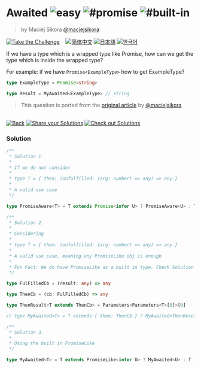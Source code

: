 <!--info-header-start--><h1>Awaited <img src="https://img.shields.io/badge/-easy-7aad0c" alt="easy"/> <img src="https://img.shields.io/badge/-%23promise-999" alt="#promise"/> <img src="https://img.shields.io/badge/-%23built--in-999" alt="#built-in"/></h1><blockquote><p>by Maciej Sikora <a href="https://github.com/maciejsikora" target="_blank">@maciejsikora</a></p></blockquote><p><a href="https://tsch.js.org/189/play" target="_blank"><img src="https://img.shields.io/badge/-Take%20the%20Challenge-3178c6?logo=typescript&logoColor=white" alt="Take the Challenge"/></a> &nbsp;&nbsp;&nbsp;<a href="./README.zh-CN.md" target="_blank"><img src="https://img.shields.io/badge/-%E7%AE%80%E4%BD%93%E4%B8%AD%E6%96%87-gray" alt="简体中文"/></a>  <a href="./README.ja.md" target="_blank"><img src="https://img.shields.io/badge/-%E6%97%A5%E6%9C%AC%E8%AA%9E-gray" alt="日本語"/></a>  <a href="./README.ko.md" target="_blank"><img src="https://img.shields.io/badge/-%ED%95%9C%EA%B5%AD%EC%96%B4-gray" alt="한국어"/></a> </p><!--info-header-end-->

If we have a type which is a wrapped type like Promise, how can we get the type which is inside the wrapped type?

For example: if we have `Promise<ExampleType>` how to get ExampleType?

```ts
type ExampleType = Promise<string>

type Result = MyAwaited<ExampleType> // string
```

> This question is ported from the [original article](https://dev.to/macsikora/advanced-typescript-exercises-question-1-45k4) by [@maciejsikora](https://github.com/maciejsikora)

<!--info-footer-start--><br><a href="../../README.md" target="_blank"><img src="https://img.shields.io/badge/-Back-grey" alt="Back"/></a> <a href="https://tsch.js.org/189/answer" target="_blank"><img src="https://img.shields.io/badge/-Share%20your%20Solutions-teal" alt="Share your Solutions"/></a> <a href="https://tsch.js.org/189/solutions" target="_blank"><img src="https://img.shields.io/badge/-Check%20out%20Solutions-de5a77?logo=awesome-lists&logoColor=white" alt="Check out Solutions"/></a> <!--info-footer-end-->
 
 
### Solution
 
 
```ts
/**
 * Solution 1.
 *
 * If we do not consider
 *
 * type T = { then: (onfulfilled: (arg: number) => any) => any }
 *
 * A valid use case
 */

type PromiseAware<T> = T extends Promise<infer U> ? PromiseAware<U> : T

/**
 * Solution 2.
 *
 * Considering
 *
 * type T = { then: (onfulfilled: (arg: number) => any) => any }
 *
 * A valid use case, meaning any PromiseLike obj is enough
 *
 * Fun Fact: We do have PromiseLike as a built in type. Check Solution 3
 */

type FulFilledCb = (result: any) => any

type ThenCb = (cb: FulFilledCb) => any

type ThenResult<T extends ThenCb> = Parameters<Parameters<T>[0]>[0]

// type MyAwaited<T> = T extends { then: ThenCb } ? MyAwaited<ThenResult<T['then']>> : T

/**
 * Solution 3.
 *
 * Using the built in PromiseLike
 */

type MyAwaited<T> = T extends PromiseLike<infer U> ? MyAwaited<U> : T
```
